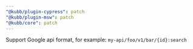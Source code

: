 ```yaml
---
"@kubb/plugin-cypress": patch
"@kubb/plugin-msw": patch
"@kubb/core": patch
---
```


Support Google api format, for example: `my-api/foo/v1/bar/{id}:search`

